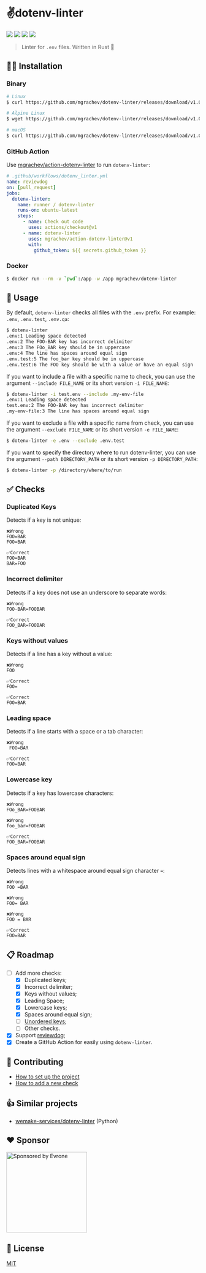 # ✌️dotenv-linter

![](https://github.com/mgrachev/dotenv-linter/workflows/CI/badge.svg)
![](https://img.shields.io/github/license/mgrachev/dotenv-linter)
![](https://img.shields.io/github/v/release/mgrachev/dotenv-linter)
[![](https://codecov.io/gh/mgrachev/dotenv-linter/branch/master/graph/badge.svg)](https://codecov.io/gh/mgrachev/dotenv-linter)

> Linter for `.env` files. Written in Rust 🦀

## 👨‍💻 Installation

### Binary

```bash
# Linux
$ curl https://github.com/mgrachev/dotenv-linter/releases/download/v1.0.0/dotenv-linter-v1.0.0-linux-x86_64.tar.gz -sSfL | tar -xzf - 

# Alpine Linux
$ wget https://github.com/mgrachev/dotenv-linter/releases/download/v1.0.0/dotenv-linter-v1.0.0-alpine-x86_64.tar.gz -O - -q | tar -xzf -

# macOS
$ curl https://github.com/mgrachev/dotenv-linter/releases/download/v1.0.0/dotenv-linter-v1.0.0-darwin-x86_64.tar.gz -sSfL | tar -xzf -
```

### GitHub Action

Use [mgrachev/action-dotenv-linter](https://github.com/mgrachev/action-dotenv-linter) to run `dotenv-linter`:

```yml
# .github/workflows/dotenv_linter.yml
name: reviewdog
on: [pull_request]
jobs:
  dotenv-linter:
    name: runner / dotenv-linter
    runs-on: ubuntu-latest
    steps:
      - name: Check out code
        uses: actions/checkout@v1
      - name: dotenv-linter
        uses: mgrachev/action-dotenv-linter@v1
        with:
          github_token: ${{ secrets.github_token }}
```

### Docker

```bash
$ docker run --rm -v `pwd`:/app -w /app mgrachev/dotenv-linter
```

## 🚀 Usage

By default, `dotenv-linter` checks all files with the `.env` prefix. For example: `.env`, `.env.test`, `.env.qa`:

```bash
$ dotenv-linter
.env:1 Leading space detected
.env:2 The FOO-BAR key has incorrect delimiter
.env:3 The FOo_BAR key should be in uppercase
.env:4 The line has spaces around equal sign
.env.test:5 The foo_bar key should be in uppercase
.env.test:6 The FOO key should be with a value or have an equal sign
```

If you want to include a file with a specific name to check,
you can use the argument `--include FILE_NAME` or its short version `-i FILE_NAME`:

```bash
$ dotenv-linter -i test.env --include .my-env-file
.env:1 Leading space detected
test.env:2 The FOO-BAR key has incorrect delimiter
.my-env-file:3 The line has spaces around equal sign
```

If you want to exclude a file with a specific name from check,
you can use the argument `--exclude FILE_NAME` or its short version `-e FILE_NAME`:

```bash
$ dotenv-linter -e .env --exclude .env.test
```

If you want to specify the directory where to run dotenv-linter,
you can use the argument `--path DIRECTORY_PATH` or its short version `-p DIRECTORY_PATH`:

```bash
$ dotenv-linter -p /directory/where/to/run
```

## ✅ Checks

### Duplicated Keys

Detects if a key is not unique:

```env
❌Wrong
FOO=BAR
FOO=BAR

✅Correct
FOO=BAR
BAR=FOO
```

### Incorrect delimiter

Detects if a key does not use an underscore to separate words:
```env
❌Wrong
FOO-BAR=FOOBAR

✅Correct
FOO_BAR=FOOBAR
```

### Keys without values

Detects if a line has a key without a value:
```env
❌Wrong
FOO

✅Correct
FOO=

✅Correct
FOO=BAR
```

### Leading space

Detects if a line starts with a space or a tab character:

```env
❌Wrong
 FOO=BAR

✅Correct
FOO=BAR
```

### Lowercase key

Detects if a key has lowercase characters:

```env
❌Wrong
FOo_BAR=FOOBAR

❌Wrong
foo_bar=FOOBAR

✅Correct
FOO_BAR=FOOBAR
```

### Spaces around equal sign

Detects lines with a whitespace around equal sign character `=`:

```env
❌Wrong
FOO =BAR

❌Wrong
FOO= BAR

❌Wrong
FOO = BAR

✅Correct
FOO=BAR
```

## 📋 Roadmap
- [ ] Add more checks:
  - [x] Duplicated keys;
  - [x] Incorrect delimiter;
  - [x] Keys without values;
  - [x] Leading Space;
  - [x] Lowercase keys;
  - [x] Spaces around equal sign;
  - [ ] [Unordered keys](https://github.com/mgrachev/dotenv-linter/issues/4);
  - [ ] Other checks.
- [x] Support [reviewdog](https://github.com/reviewdog/reviewdog);
- [x] Create a GitHub Action for easily using `dotenv-linter`.

## 🤝 Contributing

* [How to set up the project](/CONTRIBUTING.md#how-to-set-up-the-project)
* [How to add a new check](/CONTRIBUTING.md#how-to-add-a-new-check)

## 👍 Similar projects
* [wemake-services/dotenv-linter](https://github.com/wemake-services/dotenv-linter) (Python)

## ♥️ Sponsor

<p>
  <a href="https://evrone.com/?utm_source=dotenv-linter">
    <img src="https://www.mgrachev.com/assets/static/evrone-sponsored-300.png"
      alt="Sponsored by Evrone" width="210">
  </a>
</p>


## 📃 License

[MIT](https://choosealicense.com/licenses/mit)
